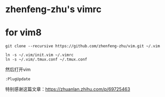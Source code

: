 # zhenfeng-zhu's vimrc


# for vim8

```
git clone --recursive https://github.com/zhenfeng-zhu/vim.git ~/.vim

ln -s ~/.vim/init.vim ~/.vimrc
ln -s ~/.vim/.tmux.conf ~/.tmux.conf
```

然后打开vim 
```
:PlugUpdate
```

特别感谢这篇文章：https://zhuanlan.zhihu.com/p/69725463

